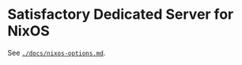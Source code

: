 # Satisfactory Dedicated Server for NixOS

See [`./docs/nixos-options.md`](./docs/nixos-options.md).
